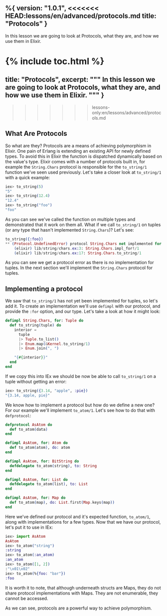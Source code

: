 %{
  version: "1.0.1",
<<<<<<< HEAD:lessons/en/advanced/protocols.md
  title: "Protocols"
}
---

In this lesson we are going to look at Protocols, what they are, and how we use them in Elixir.

{% include toc.html %}
=======
  title: "Protocols",
  excerpt: """
  In this lesson we are going to look at Protocols, what they are, and how we use them in Elixir.
  """
}
---
>>>>>>> lessons-only:en/lessons/advanced/protocols.md

## What Are Protocols
So what are they?
Protocols are a means of achieving polymorphism in Elixir.
One pain of Erlang is extending an existing API for newly defined types.
To avoid this in Elixir the function is dispatched dynamically based on the value's type.
Elixir comes with a number of protocols built in, for example the `String.Chars` protocol is responsible for the `to_string/1` function we've seen used previously.
Let's take a closer look at `to_string/1` with a quick example:

```elixir
iex> to_string(5)
"5"
iex> to_string(12.4)
"12.4"
iex> to_string("foo")
"foo"
```

As you can see we've called the function on multiple types and demonstrated that it work on them all.
What if we call `to_string/1` on tuples (or any type that hasn't implemented `String.Chars`)?
Let's see:

```elixir
to_string({:foo})
** (Protocol.UndefinedError) protocol String.Chars not implemented for {:foo}
    (elixir) lib/string/chars.ex:3: String.Chars.impl_for!/1
    (elixir) lib/string/chars.ex:17: String.Chars.to_string/1
```

As you can see we get a protocol error as there is no implementation for tuples.
In the next section we'll implement the `String.Chars` protocol for tuples.

## Implementing a protocol

We saw that `to_string/1` has not yet been implemented for tuples, so let's add it.
To create an implementation we'll use `defimpl` with our protocol, and provide the `:for` option, and our type.
Let's take a look at how it might look:

```elixir
defimpl String.Chars, for: Tuple do
  def to_string(tuple) do
    interior =
      tuple
      |> Tuple.to_list()
      |> Enum.map(&Kernel.to_string/1)
      |> Enum.join(", ")

    "{#{interior}}"
  end
end
```

If we copy this into IEx we should be now be able to call `to_string/1` on a tuple without getting an error:

```elixir
iex> to_string({3.14, "apple", :pie})
"{3.14, apple, pie}"
```

We know how to implement a protocol but how do we define a new one?
For our example we'll implement `to_atom/1`.
Let's see how to do that with `defprotocol`:

```elixir
defprotocol AsAtom do
  def to_atom(data)
end

defimpl AsAtom, for: Atom do
  def to_atom(atom), do: atom
end

defimpl AsAtom, for: BitString do
  defdelegate to_atom(string), to: String
end

defimpl AsAtom, for: List do
  defdelegate to_atom(list), to: List
end

defimpl AsAtom, for: Map do
  def to_atom(map), do: List.first(Map.keys(map))
end
```

Here we've defined our protocol and it's expected function, `to_atom/1`, along with implementations for a few types.
Now that we have our protocol, let's put it to use in IEx:

```elixir
iex> import AsAtom
AsAtom
iex> to_atom("string")
:string
iex> to_atom(:an_atom)
:an_atom
iex> to_atom([1, 2])
:"\x01\x02"
iex> to_atom(%{foo: "bar"})
:foo
```

It is worth it to note, that although underneath structs are Maps, they do not share protocol implementations with Maps.
They are not enumerable, they cannot be accessed.

As we can see, protocols are a powerful way to achieve polymorphism.
